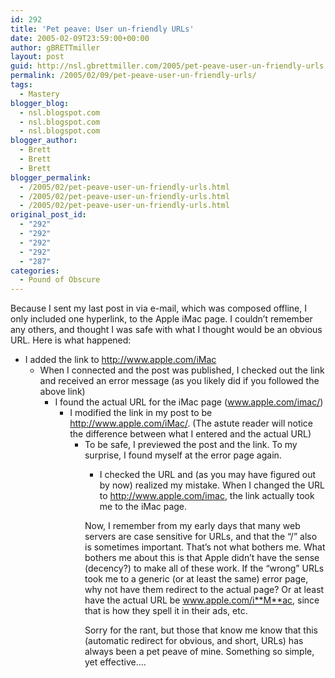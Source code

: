 ```yaml
---
id: 292
title: 'Pet peave: User un-friendly URLs'
date: 2005-02-09T23:59:00+00:00
author: gBRETTmiller
layout: post
guid: http://nsl.gbrettmiller.com/2005/pet-peave-user-un-friendly-urls
permalink: /2005/02/09/pet-peave-user-un-friendly-urls/
tags:
  - Mastery
blogger_blog:
  - nsl.blogspot.com
  - nsl.blogspot.com
  - nsl.blogspot.com
blogger_author:
  - Brett
  - Brett
  - Brett
blogger_permalink:
  - /2005/02/pet-peave-user-un-friendly-urls.html
  - /2005/02/pet-peave-user-un-friendly-urls.html
  - /2005/02/pet-peave-user-un-friendly-urls.html
original_post_id:
  - "292"
  - "292"
  - "292"
  - "292"
  - "287"
categories:
  - Pound of Obscure
---
```

Because I sent my last post in via e-mail, which was composed offline, I only included one hyperlink, to the Apple iMac page. I couldn&#8217;t remember any others, and thought I was safe with what I thought would be an obvious URL. Here is what happened:

  * I added the link to <http://www.apple.com/iMac> 
      * When I connected and the post was published, I checked out the link and received an error message (as you likely did if you followed the above link) 
          * I found the actual URL for the iMac page (www.apple.com/imac/) 
              * I modified the link in my post to be <http://www.apple.com/iMac/>. (The astute reader will notice the difference between what I entered and the actual URL) 
                  * To be safe, I previewed the post and the link. To my surprise, I found myself at the error page again. 
                      * I checked the URL and (as you may have figured out by now) realized my mistake. When I changed the URL to <http://www.apple.com/imac>, the link actually took me to the iMac page.</ul> 
                        Now, I remember from my early days that many web servers are case sensitive for URLs, and that the &#8220;/&#8221; also is sometimes important. That&#8217;s not what bothers me. What bothers me about this is that Apple didn&#8217;t have the sense (decency?) to make all of these work. If the &#8220;wrong&#8221; URLs took me to a generic (or at least the same) error page, why not have them redirect to the actual page? Or at least have the actual URL be www.apple.com/i**M**ac, since that is how they spell it in their ads, etc.
                        
                        Sorry for the rant, but those that know me know that this (automatic redirect for obvious, and short, URLs) has always been a pet peave of mine. Something so simple, yet effective&#8230;.